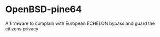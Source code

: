 # OpenBSD-pine64
A firmware to complain with European ECHELON bypass and guard the citizens privacy
